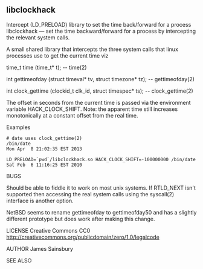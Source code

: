 ## libclockhack
Intercept (LD_PRELOAD) library to set the time back/forward for a process 
libclockhack — set the time backward/forward for a process by intercepting the relevant system calls.

A small shared library that intercepts the three system calls that linux processes use to get the current time
viz

time_t time (time_t* t);                                       -- time(2)

int    gettimeofday (struct timeval* tv, struct timezone* tz); -- gettimeofday(2)

int    clock_gettime (clockid_t clk_id, struct timespec* ts);  -- clock_gettime(2)


The offset in seconds from the current time is passed via the environment variable HACK_CLOCK_SHIFT.
Note: the apparent time still increases monotonically at a constant offset from the real time.

Examples

    # date uses clock_gettime(2)
    /bin/date
    Mon Apr  8 21:02:35 EST 2013

    LD_PRELOAD=`pwd`/libclockhack.so HACK_CLOCK_SHIFT=-100000000 /bin/date
    Sat Feb  6 11:16:25 EST 2010


BUGS

Should be able to fiddle it to work on most unix systems.
If RTLD_NEXT isn't supported then accessing the real system calls using the syscall(2)
interface is another option.

NetBSD seems to rename gettimeofday to gettimeofday50 and has a slightly different prototype
but does work after making this change.

LICENSE
Creative Commons CC0 http://creativecommons.org/publicdomain/zero/1.0/legalcode

AUTHOR
James Sainsbury

SEE ALSO
